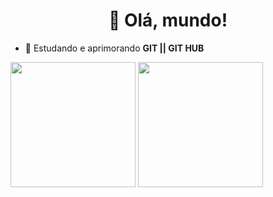 <h1 align=center>👋 Olá, mundo! </h1>

- 🌱 Estudando e aprimorando **GIT || GIT HUB**

<p> <img src="https://git-scm.com/images/logos/downloads/Git-Icon-1788C.png" width= 200px height= 200px>
<img src="https://github.githubassets.com/images/modules/logos_page/GitHub-Mark.png" width= 200px height= 200px>
</p>



